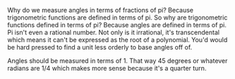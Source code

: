 Why do we measure angles in terms of fractions of pi? Because trigonometric functions are defined in terms of pi. So why are trigonometric functions defined in terms of pi? Because angles are defined in terms of pi. Pi isn't even a rational number. Not only is it irrational, it's transcendental which means it can't be expressed as the root of a polynomial. You'd would be hard pressed to find a unit less orderly to base angles off of.

Angles should be measured in terms of 1. That way 45 degrees or whatever radians are 1/4 which makes more sense because it's a quarter turn.
